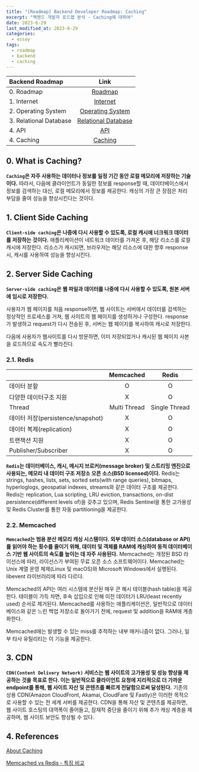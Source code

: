 ```yaml
---
title: "[Roadmap] Backend Developer Roadmap: Caching"
excerpt: "백엔드 개발자 로드맵 분석 - Caching에 대하여"
date: 2023-6-29
last_modified_at: 2023-6-29
categories:
  - essay
tags:
  - roadmap
  - backend
  - caching
---
```


|Backend Roadmap|Link|
|:---|:---:|
|0. Roadmap|[Roadmap](https://roadmap.sh/backend)|
|1. Internet|[Internet](https://burningfalls.github.io/essay/backend-roadmap-internet/)|
|2. Operating System|[Operating System](https://burningfalls.github.io/essay/backend-roadmap-os/)|
|3. Relational Database|[Relational Database](https://burningfalls.github.io/essay/backend-roadmap-relational-database/)|
|4. API|[API](https://burningfalls.github.io/essay/backend-roadmap-api/)|
|4. Caching|[Caching](https://burningfalls.github.io/essay/backend-roadmap-caching/)|

## 0. What is Caching?

**`Caching`은 자주 사용하는 데이터나 정보를 일정 기간 동안 로컬 메모리에 저장하는 기술이다.** 따라서, 다음에 클라이언트가 동일한 정보를 response할 때, 데이터베이스에서 정보를 검색하는 대신, 로컬 메모리에서 정보를 제공한다. 캐싱의 가장 큰 장점은 처리 부담을 줄여 성능을 향상시킨다는 것이다.

## 1. Client Side Caching

**`Client-side caching`은 나중에 다시 사용할 수 있도록, 로컬 캐시에 너크워크 데이터를 저장하는 것이다.** 애플리케이션이 네트워크 데이터를 가져온 후, 해당 리소스를 로컬 캐시에 저장한다. 리소스가 캐시되면, 브라우저는 해당 리소스에 대한 향후 response 시, 캐시를 사용하여 성능을 향상시킨다.

## 2. Server Side Caching

**`Server-side caching`은 웹 파일과 데이터를 나중에 다시 사용할 수 있도록, 원본 서버에 임시로 저장한다.**

사용자가 웹 페이지를 처음 response하면, 웹 사이트는 서버에서 데이터를 검색하는 정상적인 프로세스를 거쳐, 웹 사이트의 웹 페이지를 생성하거나 구성한다. response가 발생하고 request가 다시 전송된 후, 서버는 웹 페이지를 복사하여 캐시로 저장한다.

다음에 사용자가 웹사이트를 다시 방문하면, 이미 저장되었거나 캐시된 웹 페이지 사본을 로드하므로 속도가 빨라진다.

### 2.1. Redis

||Memcached|Redis|
|:--|:--:|:--:|
|데이터 분할|O|O|
|다양한 데이터구조 지원|X|O|
|Thread|Multi Thread|Single Thread|
|데이터 저장(persistence/snapshot)|X|O|
|데이터 복제(replication)|X|O|
|트랜잭션 지원|X|O|
|Publisher/Subscriber|X|O|

**`Redis`는 데이터베이스, 캐시, 메시지 브로커(message broker) 및 스트리밍 엔진으로 사용되는, 메모리 내 데이터 구조 저장소 오픈 소스(BSD licensed)이다.** Redis는 strings, hashes, lists, sets, sorted sets(with range queries), bitmaps, hyperloglogs, geospatial indexes, streams와 같은 데이터 구조를 제공한다. Redis는 replication, Lua scripting, LRU eviction, transactions, on-dist persistence(different levels of)을 갖추고 있으며, Redis Sentinel을 통한 고가용성 및 Redis Cluster를 통한 자동 partitioning을 제공한다.

### 2.2. Memcached

**`Memcached`는 범용 분산 메모리 캐싱 시스템이다. 외부 데이터 소스(database or API)를 읽어야 하는 횟수를 줄이기 위해, 데이터 및 객체를 RAM에 캐싱하여 동적 데이터베이스 기반 웹 사이트의 속도를 높이는 데 자주 사용된다.** Memcached는 개정된 BSD 라이선스에 따라, 라이선스가 부여된 무료 오픈 소스 소프트웨어이다. Memcached는 Unix 계열 운영 체제(Linux 및 macOS)와 Microsoft Windows에서 실행된다. libevent 라이브러리에 따라 다르다.

Memcached의 API는 여러 시스템에 분산된 매우 큰 해시 테이블(hash table)을 제공한다. 테이블이 가득 차면, 후속 삽입으로 인해 이전 데이터가 LRU(least recently used) 순서로 제거된다. Memcached를 사용하는 애플리케이션은, 일반적으로 데이터베이스와 같은 느린 백업 저장소로 돌아가기 전에, request 및 addition을 RAM에 계층화한다.

Memcached에는 발생할 수 있는 miss를 추적하는 내부 매커니즘이 없다. 그러나, 일부 타사 유틸리티는 이 기능을 제공한다.

## 3. CDN

**`CDN(Content Delivery Network)` 서비스는 웹 사이트의 고가용성 및 성능 향상을 제공하는 것을 목표로 한다. 이는 일반적으로 클라이언트 요청에 지리적으로 더 가까운 endpoint를 통해, 웹 사이트 자산 및 콘텐츠를 빠르게 전달함으로써 달성된다.** 기존의 상용 CDN(Amazon CloudFront, Akamai, CloudFare 및 Fastly)은 이러한 목적으로 사용할 수 있는 전 세계 서버를 제공한다. CDN을 통해 자산 및 콘텐츠를 제공하면, 웹 사이트 호스팅의 대역폭이 줄어들고, 잠재적 중단을 줄이기 위해 추가 캐싱 계층을 제공하며, 웹 사이트 보안도  향상될 수 있다.

## 4. References

[About Caching](https://roadmap.sh/backend)

[Memcached vs Redis - 특징 비교](https://luran.me/359)